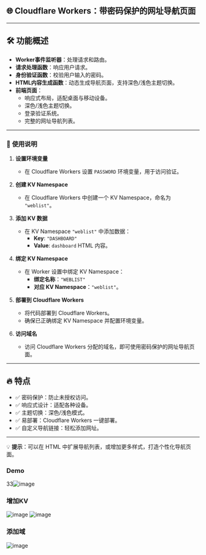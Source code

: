 ## 🌐 **Cloudflare Workers：带密码保护的网址导航页面**

---

## 🛠️ **功能概述**
- **Worker事件监听器**：处理请求和路由。
- **请求处理函数**：响应用户请求。
- **身份验证函数**：校验用户输入的密码。
- **HTML内容生成函数**：动态生成导航页面，支持深色/浅色主题切换。
- **前端页面**：
  - 响应式布局，适配桌面与移动设备。
  - 深色/浅色主题切换。
  - 登录验证系统。
  - 完整的网址导航列表。

---

### 🚀 **使用说明**

1. **设置环境变量**
   - 在 Cloudflare Workers 设置 `PASSWORD` 环境变量，用于访问验证。

2. **创建 KV Namespace**
   - 在 Cloudflare Workers 中创建一个 KV Namespace，命名为 `"weblist"`。

3. **添加 KV 数据**
   - 在 KV Namespace `"weblist"` 中添加数据：
     - **Key**: `"DASHBOARD"`
     - **Value**: `dashboard` HTML 内容。

4. **绑定 KV Namespace**
   - 在 Worker 设置中绑定 KV Namespace：
     - **绑定名称**：`"WEBLIST"`
     - **对应 KV Namespace**：`"weblist"`。

5. **部署到 Cloudflare Workers**
   - 将代码部署到 Cloudflare Workers。
   - 确保已正确绑定 KV Namespace 并配置环境变量。

6. **访问域名**
   - 访问 Cloudflare Workers 分配的域名，即可使用密码保护的网址导航页面。

---

## 🔥 **特点**
- ✅ 密码保护：防止未授权访问。
- ✅ 响应式设计：适配各种设备。
- ✅ 主题切换：深色/浅色模式。
- ✅ 易部署：Cloudflare Workers 一键部署。
- ✅ 自定义导航链接：轻松添加网址。

---

💡 **提示**：可以在 HTML 中扩展导航列表，或增加更多样式，打造个性化导航页面。  

### **Demo**
33![image](https://github.com/user-attachments/assets/278742ab-6a22-44bf-8a61-a7d027b4936b)

### **增加KV**
![image](https://github.com/user-attachments/assets/822de3bc-ca11-41ab-83da-cd814761accc)
![image](https://github.com/user-attachments/assets/c761371f-9a90-4792-918c-7a110a8a6bb3)

### **添加域**
![image](https://github.com/user-attachments/assets/3e856c7f-3e05-47ce-a2a3-6cc8eed389ce)




